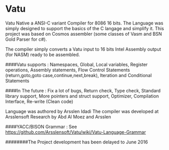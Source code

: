 # Vatu
Vatu Native a ANSI-C variant Compiler for 8086 16 bits.
The Language was simply designed to support the basics of the C langage and simplify it.
This project was based on Cosmos assembler (some classes of Vasm and BSN Gold Parser for c#).

The compiler simply converts a Vatu input to 16 bits Intel Assembly output (for NASM) ready to be
assembled.

####Vatu supports :
Namespaces,
Global, Local variables,
Register operations,
Assembly statements,
Flow Control Statements (return,goto,goto case,continue,next,break),
Iteration and Conditional Statements

####In The future : 
Fix a lot of bugs,
Return check,
Type check,
Standard library support,
More pointers and struct support,
Optimizer,
Compilation Interface,
Re-write (Clean code)

Language was authored by Arsslen Idadi
The compiler was developed at Arsslensoft Research by Abd Al Moez and Arsslen

####YACC/BISON Grammar :
  See https://github.com/Arsslensoft/Vatu/wiki/Vatu-Language-Grammar
  
  ########The Project development has been delayed to June 2016
